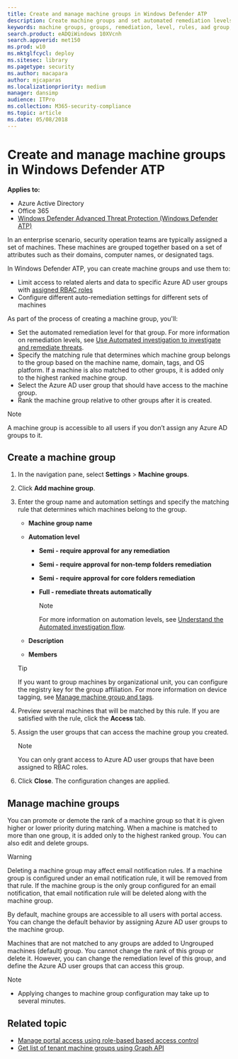 ```yaml
---
title: Create and manage machine groups in Windows Defender ATP
description: Create machine groups and set automated remediation levels on them by confiring the rules that apply on the group
keywords: machine groups, groups, remediation, level, rules, aad group, role, assign, rank
search.product: eADQiWindows 10XVcnh
search.appverid: met150
ms.prod: w10
ms.mktglfcycl: deploy
ms.sitesec: library
ms.pagetype: security
ms.author: macapara
author: mjcaparas
ms.localizationpriority: medium
manager: dansimp
audience: ITPro
ms.collection: M365-security-compliance 
ms.topic: article
ms.date: 05/08/2018
---
```


# Create and manage machine groups in Windows Defender ATP
**Applies to:**


- Azure Active Directory
- Office 365
- [Windows Defender Advanced Threat Protection (Windows Defender ATP)](https://go.microsoft.com/fwlink/p/?linkid=2069559)



In an enterprise scenario, security operation teams are typically assigned a set of machines. These machines are grouped together based on a set of attributes such as their domains, computer names, or designated tags.

In Windows Defender ATP, you can create machine groups and use them to:
- Limit access to related alerts and data to specific Azure AD user groups with [assigned RBAC roles](rbac-windows-defender-advanced-threat-protection.md) 
- Configure different auto-remediation settings for different sets of machines

As part of the process of creating a machine group, you'll:
- Set the automated remediation level for that group. For more information on remediation levels, see [Use Automated investigation to investigate and remediate threats](automated-investigations-windows-defender-advanced-threat-protection.md).
- Specify the matching rule that determines which machine group belongs to the group based on the machine name, domain, tags, and OS platform. If a machine is also matched to other groups, it is added only to the highest ranked machine group.
- Select the Azure AD user group that should have access to the machine group.
- Rank the machine group relative to other groups after it is created.

>[!NOTE]
>A machine group is accessible to all users if you don’t assign any Azure AD groups to it.


## Create a machine group

1.	In the navigation pane, select **Settings** > **Machine groups**.

2.	Click **Add machine group**. 

3.	Enter the group name and automation settings and specify the matching rule that determines which machines belong to the group.

    - **Machine group name**
    - **Automation level**
	  - **Semi - require approval for any remediation**
      - **Semi - require approval for non-temp folders remediation**
      - **Semi - require approval for core folders remediation**
      - **Full - remediate threats automatically**
        
        >[!NOTE]
        > For more information on automation levels, see [Understand the Automated investigation flow](automated-investigations-windows-defender-advanced-threat-protection.md#understand-the-automated-investigation-flow).        

	 - **Description**
	 - **Members**      

    >[!TIP]
    >If you want to group machines by organizational unit, you can configure the registry key for the group affiliation. For more information on device tagging, see [Manage machine group and tags](https://docs.microsoft.com/windows/security/threat-protection/windows-defender-atp/investigate-machines-windows-defender-advanced-threat-protection#manage-machine-group-and-tags).

4.	Preview several machines that will be matched by this rule. If you are satisfied with the rule, click the **Access** tab.

5.	Assign the user groups that can access the machine group you created. 

    >[!NOTE]
    >You can only grant access to Azure AD user groups that have been assigned to RBAC roles. 

6.	Click **Close**. The configuration changes are applied.


## Manage machine groups
You can promote or demote the rank of a machine group so that it is given higher or lower priority during matching. When a machine is matched to more than one group, it is added only to the highest ranked group. You can also edit and delete groups.

>[!WARNING]
>Deleting a machine group may affect email notification rules. If a machine group is configured under an email notification rule, it will be removed from that rule. If the machine group is the only group configured for an email notification, that email notification rule will be deleted along with the machine group.

By default, machine groups are accessible to all users with portal access. You can change the default behavior by assigning Azure AD user groups to the machine group.

Machines that are not matched to any groups are added to Ungrouped machines (default) group. You cannot change the rank of this group or delete it. However, you can change the remediation level of this group, and define the Azure AD user groups that can access this group.

>[!NOTE]
> - Applying changes to machine group configuration may take up to several minutes.


## Related topic
- [Manage portal access using role-based based access control](rbac-windows-defender-advanced-threat-protection.md)
- [Get list of tenant machine groups using Graph API](get-machinegroups-collection-windows-defender-advanced-threat-protection.md)